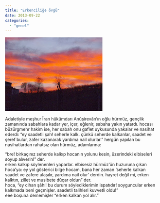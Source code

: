 ```yaml
---
title: "Erkenciliğe övgü"
date: 2013-09-22
categories: 
  - "genel"
---
```


  

[![](/images/blogger-image-237342408.jpg)](https://lh5.googleusercontent.com/-350CoTrWiSg/Uj5lSuNs5kI/AAAAAAAAJn0/__A5vYAfAiM/s640/blogger-image-237342408.jpg)

  

  

Adaletiyle meşhur Îran hükümdarı Anûşirevân’ın oğlu hürmüz, gençlik zamanında sabahlara kadar yer, içer, eğlenir, sabaha yakın yatardı. hocası büzürgmehr hakim ise, her sabah onu gaflet uykusunda yakalar ve nasihat ederdi: “ey saadetli şah! seherle kalk. çünkü seherde kalkanlar, saadet ve şeref bulur, zafer kazanarak yardıma nail olurlar.” hergün yapılan bu nasihatlardan rahatsız olan hürmüz, adamlarına:

“bre! birkaçınız seherde kalkıp hocanın yolunu kesin, üzerindeki elbiseleri soyup alıverin!” der.  
erken kalkıp söylenenleri yaparlar. elbisesiz hürmüz’ün huzuruna çıkan hoca’ya: ey yol gösterici bilge hocam, bana her zaman ‘seherle kalkan saadet ve zafere ulaşılır, yardıma nail olur’ derdin. hayret değil mi, erken kalktın, zillet ve musibete dûçar oldun” der.  
hoca, “ey cihan şâhı! bu durum söylediklerimin ispatıdır! soyguncular erken kalkmada beni geçmişler. saadetli talihleri kuvvetli oldu!”  
eee boşuna dememişler “erken kalkan yol alır.”
